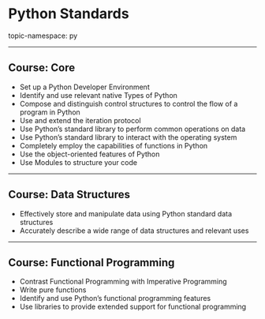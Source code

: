 # Python Standards

topic-namespace: py

---
## Course: Core

- Set up a Python Developer Environment
- Identify and use relevant native Types of Python
- Compose and distinguish control structures to control the flow of a program in Python
- Use and extend the iteration protocol
- Use Python’s standard library to perform common operations on data
- Use Python’s standard library to interact with the operating system
- Completely employ the capabilities of functions in Python
- Use the object-oriented features of Python
- Use Modules to structure your code


---
## Course: Data Structures


- Effectively store and manipulate data using Python standard data structures
- Accurately describe a wide range of data structures and relevant uses


---
## Course: Functional Programming


- Contrast Functional Programming with Imperative Programming
- Write pure functions
- Identify and use Python’s functional programming features
- Use libraries to provide extended support for functional programming

